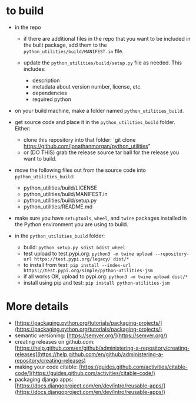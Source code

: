 # to build

- in the repo
    
    - if there are additional files in the repo that you want to be included in the built package, add them to the `python_utilities/build/MANIFEST.in` file.
    - update the `python_utilities/build/setup.py` file as needed. This includes:

        - description
        - metadata about version number, license, etc.
        - dependencies
        - required python

- on your build machine, make a folder named `python_utilities_build`.
- get source code and place it in the `python_utilities_build` folder.  Either:

    - clone this repository into that folder: `git clone https://github.com/jonathanmorgan/python_utilities"
    - or (DO THIS) grab the release source tar ball for the release you want to build.

- move the following files out from the source code into `python_utilities_build`:

    - python_utilities/build/LICENSE
    - python_utilities/build/MANIFEST.in
    - python_utilities/build/setup.py
    - python_utilities/README.md

- make sure you have `setuptools`, `wheel`, and `twine` packages installed in the Python environment you are using to build.
- in the `python_utilities_build` folder:

    - build: `python setup.py sdist bdist_wheel`
    - test upload to test.pypi.org: `python3 -m twine upload --repository-url https://test.pypi.org/legacy/ dist/*`
    - to install from test: `pip install --index-url https://test.pypi.org/simple/python-utilities-jsm`
    - if all works OK, upload to pypi.org: `python3 -m twine upload dist/*`
    - install using pip and test: `pip install python-utilities-jsm`

# More details

- [https://packaging.python.org/tutorials/packaging-projects/](https://packaging.python.org/tutorials/packaging-projects/)
- semantic versioning: [https://semver.org/](https://semver.org/)
- creating releases on github.com: [https://help.github.com/en/github/administering-a-repository/creating-releases](https://help.github.com/en/github/administering-a-repository/creating-releases)
- making your code citable: [https://guides.github.com/activities/citable-code/](https://guides.github.com/activities/citable-code/)
- packaging django apps: [https://docs.djangoproject.com/en/dev/intro/reusable-apps/](https://docs.djangoproject.com/en/dev/intro/reusable-apps/)
